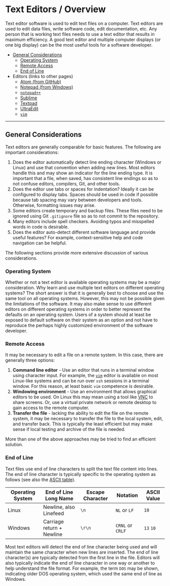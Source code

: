 # Text Editors / Overview

Text editor software is used to edit text files on a computer.
Text editors are used to edit data files, write software code, edit documentation, etc.
Any person that is working text files needs to use a text editor
that results in maximum efficiency.
A good text editor and multiple computer displays (or one big display) can
be the most useful tools for a software developer.

* [General Considerations](#general-considerations)
	+ [Operating System](#operating-system)
	+ [Remote Access](#remote-access)
	+ [End of Line](#end-of-line)
* Editors (links to other pages)
	+ [Atom (from GitHub)](atom/atom.md)
	+ [Notepad (from Windows)](notepad/notepad.md)
	+ [`notepad++`](notepad-plusplus/notepad-plusplus.md)
	+ [Sublime](sublime/sublime.md)
	+ [Textpad](textpad/textpad.md)
	+ [UltraEdit](ultraedit/ultraedit.md)
	+ [`vim`](vim/vim.md)

--------------------------

## General Considerations ##

Text editors are generally comparable for basic features.
The following are important considerations:

1. Does the editor automatically detect line ending character (Windows or Linux) and use that
convention when adding new lines.
Most editors handle this and may show an indicator for the line ending type.
It is important that a file, when saved, has consistent line endings
so as to not confuse editors, compilers, Git, and other tools.
2. Does the editor use tabs or spaces for indentation?
Ideally it can be configured to display tabs.
Spaces should be used in code if possible because tab spacing may vary between developers and tools.
Otherwise, formatting issues may arise.
3. Some editors create temporary and backup files.
These files need to be ignored using Git `.gitignore` file so as to not commit to the repository.
4. Many editors include spell checkers.
Avoiding typos and misspelled words in code is desirable.
5. Does the editor auto-detect different software language and provide useful features?
For example, context-sensitive help and code navigation can be helpful.

The following sections provide more extensive discussion of various considerations.

### Operating System

Whether or not a text editor is available operating systems may be a major consideration.
Why learn and use multiple text editors on different operating systems?
The short answer is that it is generally best to choose and use the same tool on all operating systems.
However, this may not be possible given the limitations of the software.
It may also make sense to use different editors on different operating systems in order to better
represent the defaults on an operating system.
Users of a system should at least be exposed to default software on their system as an option
and not have to reproduce the perhaps highly customized environment of the software developer.

### Remote Access

It may be necessary to edit a file on a remote system.
In this case, there are generally three options:

1. **Command line editor** - Use an editor that runs in a terminal window using character input.
For example, the [`vim`](vim/vim.md) editor is available on most Linux-like systems
and can be run over `ssh` sessions in a terminal window.
For this reason, at least basic `vim` competence is desirable.
2. **Windowing environment** - Use an environment that allows graphical editors to be used.
On Linux this may mean using a tool like
[VNC](https://en.wikipedia.org/wiki/Virtual_Network_Computing) to share screens.
Or, use a virtual private network or remote desktop to gain access to the remote computer.
3. **Transfer the file** - lacking the ability to edit the file on the remote system,
it may be necessary to transfer the file to the local system, edit, and transfer back.
This is typically the least efficient but may make sense if local testing and archive of the file is needed.

More than one of the above approaches may be tried to find an efficient solution.

### End of Line

Text files use end of line characters to split the text file content into lines.
The end of line character is typically specific to the operating system as follows
(see also the [ASCII table](http://www.asciitable.com/)).

| **Operating System** | End of Line Long Name            | Escape Character | Notation         | ASCII Value |
| -------------------- | ---------------------------------|------------------|----------------- | ----------- |
| Linux                | Newline, also Linefeed           | `\n`             | `NL` or `LF`     | `10`        |
| Windows              | Carriage return + Newline        | `\r\n`           | `CRNL` or `CRLF` | `13` `10`   |

Most text editors will detect the end of line character being used and will
maintain the same character when new lines are inserted.
The end of line character(s) are typically detected from the first line in the file.
Editors will also typically indicate the end of line character in one way or another
to help understand the file format.
For example, the term `DOS` may be shown, indicating older DOS operating system,
which used the same end of line as Windows.
